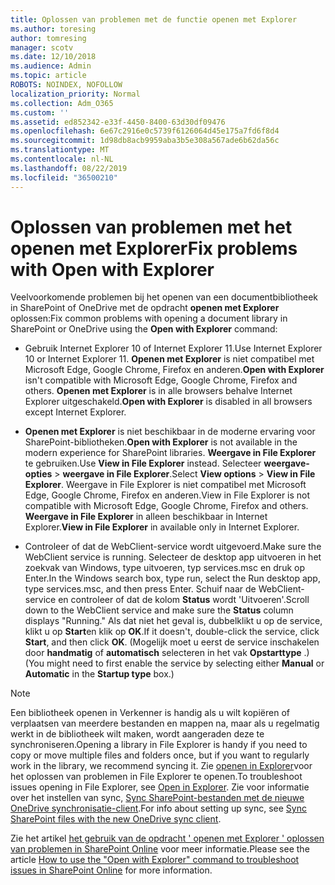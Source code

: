 ```yaml
---
title: Oplossen van problemen met de functie openen met Explorer
ms.author: toresing
author: tomresing
manager: scotv
ms.date: 12/10/2018
ms.audience: Admin
ms.topic: article
ROBOTS: NOINDEX, NOFOLLOW
localization_priority: Normal
ms.collection: Adm_O365
ms.custom: ''
ms.assetid: ed852342-e33f-4450-8400-63d30df09476
ms.openlocfilehash: 6e67c2916e0c5739f6126064d45e175a7fd6f8d4
ms.sourcegitcommit: 1d98db8acb9959aba3b5e308a567ade6b62da56c
ms.translationtype: MT
ms.contentlocale: nl-NL
ms.lasthandoff: 08/22/2019
ms.locfileid: "36500210"
---
```

# <a name="fix-problems-with-open-with-explorer"></a><span data-ttu-id="68d89-102">Oplossen van problemen met het openen met Explorer</span><span class="sxs-lookup"><span data-stu-id="68d89-102">Fix problems with Open with Explorer</span></span>

<span data-ttu-id="68d89-103">Veelvoorkomende problemen bij het openen van een documentbibliotheek in SharePoint of OneDrive met de opdracht **openen met Explorer** oplossen:</span><span class="sxs-lookup"><span data-stu-id="68d89-103">Fix common problems with opening a document library in SharePoint or OneDrive using the **Open with Explorer** command:</span></span> 
  
- <span data-ttu-id="68d89-104">Gebruik Internet Explorer 10 of Internet Explorer 11.</span><span class="sxs-lookup"><span data-stu-id="68d89-104">Use Internet Explorer 10 or Internet Explorer 11.</span></span> <span data-ttu-id="68d89-105">**Openen met Explorer** is niet compatibel met Microsoft Edge, Google Chrome, Firefox en anderen.</span><span class="sxs-lookup"><span data-stu-id="68d89-105">**Open with Explorer** isn't compatible with Microsoft Edge, Google Chrome, Firefox and others.</span></span> <span data-ttu-id="68d89-106">**Openen met Explorer** is in alle browsers behalve Internet Explorer uitgeschakeld.</span><span class="sxs-lookup"><span data-stu-id="68d89-106">**Open with Explorer** is disabled in all browsers except Internet Explorer.</span></span> 
    
- <span data-ttu-id="68d89-107">**Openen met Explorer** is niet beschikbaar in de moderne ervaring voor SharePoint-bibliotheken.</span><span class="sxs-lookup"><span data-stu-id="68d89-107">**Open with Explorer** is not available in the modern experience for SharePoint libraries.</span></span> <span data-ttu-id="68d89-108">**Weergave in File Explorer** te gebruiken.</span><span class="sxs-lookup"><span data-stu-id="68d89-108">Use **View in File Explorer** instead.</span></span> <span data-ttu-id="68d89-109">Selecteer **weergave-opties** \> **weergave in File Explorer**.</span><span class="sxs-lookup"><span data-stu-id="68d89-109">Select **View options** \> **View in File Explorer**.</span></span> <span data-ttu-id="68d89-110">Weergave in File Explorer is niet compatibel met Microsoft Edge, Google Chrome, Firefox en anderen.</span><span class="sxs-lookup"><span data-stu-id="68d89-110">View in File Explorer is not compatible with Microsoft Edge, Google Chrome, Firefox and others.</span></span> <span data-ttu-id="68d89-111">**Weergave in File Explorer** in alleen beschikbaar in Internet Explorer.</span><span class="sxs-lookup"><span data-stu-id="68d89-111">**View in File Explorer** in available only in Internet Explorer.</span></span> 
    
- <span data-ttu-id="68d89-112">Controleer of dat de WebClient-service wordt uitgevoerd.</span><span class="sxs-lookup"><span data-stu-id="68d89-112">Make sure the WebClient service is running.</span></span> <span data-ttu-id="68d89-113">Selecteer de desktop app uitvoeren in het zoekvak van Windows, type uitvoeren, typ services.msc en druk op Enter.</span><span class="sxs-lookup"><span data-stu-id="68d89-113">In the Windows search box, type run, select the Run desktop app, type services.msc, and then press Enter.</span></span> <span data-ttu-id="68d89-114">Schuif naar de WebClient-service en controleer of dat de kolom **Status** wordt 'Uitvoeren'.</span><span class="sxs-lookup"><span data-stu-id="68d89-114">Scroll down to the WebClient service and make sure the **Status** column displays "Running."</span></span> <span data-ttu-id="68d89-115">Als dat niet het geval is, dubbelklikt u op de service, klikt u op **Start**en klik op **OK**.</span><span class="sxs-lookup"><span data-stu-id="68d89-115">If it doesn't, double-click the service, click **Start**, and then click **OK**.</span></span> <span data-ttu-id="68d89-116">(Mogelijk moet u eerst de service inschakelen door **handmatig** of **automatisch** selecteren in het vak **Opstarttype** .)</span><span class="sxs-lookup"><span data-stu-id="68d89-116">(You might need to first enable the service by selecting either **Manual** or **Automatic** in the **Startup type** box.)</span></span> 
    
> [!NOTE]
> <span data-ttu-id="68d89-117">Een bibliotheek openen in Verkenner is handig als u wilt kopiëren of verplaatsen van meerdere bestanden en mappen na, maar als u regelmatig werkt in de bibliotheek wilt maken, wordt aangeraden deze te synchroniseren.</span><span class="sxs-lookup"><span data-stu-id="68d89-117">Opening a library in File Explorer is handy if you need to copy or move multiple files and folders once, but if you want to regularly work in the library, we recommend syncing it.</span></span> <span data-ttu-id="68d89-118">Zie [openen in Explorer](https://go.microsoft.com/fwlink/?linkid=871665)voor het oplossen van problemen in File Explorer te openen.</span><span class="sxs-lookup"><span data-stu-id="68d89-118">To troubleshoot issues opening in File Explorer, see [Open in Explorer](https://go.microsoft.com/fwlink/?linkid=871665).</span></span> <span data-ttu-id="68d89-119">Zie voor informatie over het instellen van sync, [Sync SharePoint-bestanden met de nieuwe OneDrive synchronisatie-client](https://go.microsoft.com/fwlink/?linkid=871666).</span><span class="sxs-lookup"><span data-stu-id="68d89-119">For info about setting up sync, see [Sync SharePoint files with the new OneDrive sync client](https://go.microsoft.com/fwlink/?linkid=871666).</span></span>
  
<span data-ttu-id="68d89-120">Zie het artikel [het gebruik van de opdracht ' openen met Explorer ' oplossen van problemen in SharePoint Online](https://support.office.com/article/How-to-use-the-Open-with-Explorer-command-to-troubleshoot-issues-in-SharePoint-Online-87155331-0c92-4224-a4c1-da5c21c4ade4) voor meer informatie.</span><span class="sxs-lookup"><span data-stu-id="68d89-120">Please see the article [How to use the "Open with Explorer" command to troubleshoot issues in SharePoint Online](https://support.office.com/article/How-to-use-the-Open-with-Explorer-command-to-troubleshoot-issues-in-SharePoint-Online-87155331-0c92-4224-a4c1-da5c21c4ade4) for more information.</span></span> 
  

